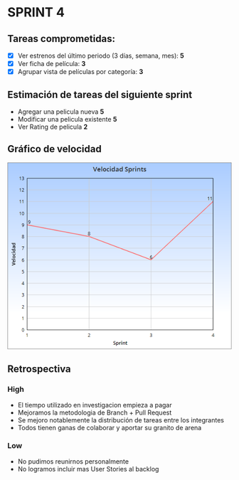 # SPRINT 4

## Tareas comprometidas:

- [x] Ver estrenos del último periodo (3 días, semana, mes): **5**
- [x] Ver ficha de película: **3**
- [x] Agrupar vista de películas por categoría: **3**

## Estimación de tareas del siguiente sprint
- Agregar una pelicula nueva **5**
- Modificar una pelicula existente **5**
- Ver Rating de pelicula **2**

## Gráfico de velocidad

![](sprint4.png?raw=true "Velocidad en Sprints")

## Retrospectiva

### High
- El tiempo utilizado en investigacion empieza a pagar
- Mejoramos la metodologia de Branch + Pull Request
- Se mejoro notablemente la distribución de tareas entre los integrantes
- Todos tienen ganas de colaborar y aportar su granito de arena

### Low
- No pudimos reunirnos personalmente
- No logramos incluir mas User Stories al backlog
